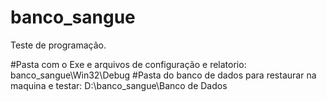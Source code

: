 # banco_sangue
Teste de programação.

#Pasta com o Exe e arquivos de configuração e relatorio: 
banco_sangue\Win32\Debug
#Pasta do banco de dados para restaurar na maquina e testar: 
D:\banco_sangue\Banco de Dados
